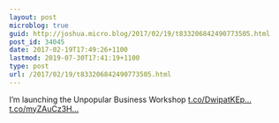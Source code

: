 ```yaml
---
layout: post
microblog: true
guid: http://joshua.micro.blog/2017/02/19/t833206842490773505.html
post_id: 34045
date: 2017-02-19T17:49:26+1100
lastmod: 2019-07-30T17:41:19+1100
type: post
url: /2017/02/19/t833206842490773505.html
---
```

I’m launching the Unpopular Business Workshop [t.co/DwipatKEp...](https://t.co/DwipatKEpE) [t.co/myZAuCz3H...](https://t.co/myZAuCz3Hu)
